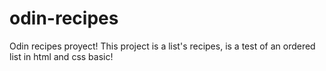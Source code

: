 # odin-recipes
Odin recipes proyect!
This project is a list's recipes, is a test of an ordered list in html and css basic!
